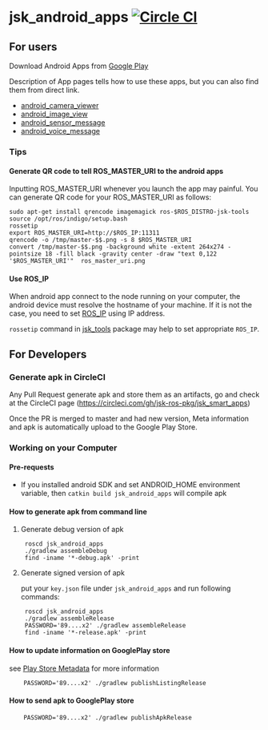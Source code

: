 jsk_android_apps [![Circle CI](https://circleci.com/gh/jsk-ros-pkg/jsk_smart_apps.svg?style=svg)](https://circleci.com/gh/jsk-ros-pkg/jsk_smart_apps)
================

## For users

Download Android Apps from [Google Play](https://play.google.com/store/apps/developer?id=JSK+Robotics+Laboratory)

Description of App pages tells how to use these apps, but you can also find them from direct link.

- [android_camera_viewer](https://raw.githubusercontent.com/jsk-ros-pkg/jsk_smart_apps/master/jsk_android_apps/android_camera_viewer/src/main/play/en-US/listing/fulldescription)
- [android_image_view](https://raw.githubusercontent.com/jsk-ros-pkg/jsk_smart_apps/master/jsk_android_apps/android_image_view/src/main/play/en-US/listing/fulldescription)
- [android_sensor_message](https://raw.githubusercontent.com/jsk-ros-pkg/jsk_smart_apps/master/jsk_android_apps/android_sensor_message/src/main/play/en-US/listing/fulldescription)
- [android_voice_message](https://raw.githubusercontent.com/jsk-ros-pkg/jsk_smart_apps/master/jsk_android_apps/android_voice_message/src/main/play/en-US/listing/fulldescription)

### Tips

#### Generate QR code to tell ROS_MASTER_URI to the android apps

Inputting ROS_MASTER_URI whenever you launch the app may painful. You can generate QR code for your ROS_MASTER_URI as follows:

```
sudo apt-get install qrencode imagemagick ros-$ROS_DISTRO-jsk-tools
source /opt/ros/indigo/setup.bash
rossetip
export ROS_MASTER_URI=http://$ROS_IP:11311
qrencode -o /tmp/master-$$.png -s 8 $ROS_MASTER_URI
convert /tmp/master-$$.png -background white -extent 264x274 -pointsize 18 -fill black -gravity center -draw "text 0,122 '$ROS_MASTER_URI'"  ros_master_uri.png
```

#### Use ROS_IP

When android app connect to the node running on your computer, the android device must resolve the hostname of your machine. If it is not the case, you need to set [ROS_IP](http://wiki.ros.org/ROS/EnvironmentVariables#ROS_IP.2BAC8-ROS_HOSTNAME) using IP address.

`rossetip` command in [jsk_tools](https://github.com/jsk-ros-pkg/jsk_common/blob/master/jsk_tools/README.md) package may help to set appropriate `ROS_IP`.

## For Developers

### Generate apk in CircleCI

Any Pull Request generate apk and store them as an artifacts, go and check at the CircleCI page
(https://circleci.com/gh/jsk-ros-pkg/jsk_smart_apps)

Once the PR is merged to master and had new version, Meta information and apk is automatically upload to the Google Play Store.

### Working on your Computer

#### Pre-requests

- If you installed android SDK and set ANDROID_HOME environment variable, then `catkin build jsk_android_apps` will compile apk

#### How to generate apk from command line

1. Generate debug version of apk

        roscd jsk_android_apps
        ./gradlew assembleDebug
        find -iname '*-debug.apk' -print 
        
2. Generate signed version of apk

   put your `key.json` file under `jsk_android_apps` and run following commands:

        roscd jsk_android_apps
        ./gradlew assembleRelease
        PASSWORD='89....x2' ./gradlew assembleRelease
        find -iname '*-release.apk' -print 

#### How to update information on GooglePlay store

  see [Play Store Metadata](https://github.com/Triple-T/gradle-play-publisher/blob/master/README.md#credentials) for more information

        PASSWORD='89....x2' ./gradlew publishListingRelease

#### How to send apk to GooglePlay store

        PASSWORD='89....x2' ./gradlew publishApkRelease

